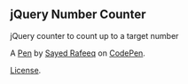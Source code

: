 jQuery Number Counter
---------------------
jQuery counter to count up to a target number

A [Pen](http://codepen.io/syedrafeeq/pen/rcfsJ) by [Sayed Rafeeq](http://codepen.io/syedrafeeq) on [CodePen](http://codepen.io/).

[License](http://codepen.io/syedrafeeq/pen/rcfsJ/license).